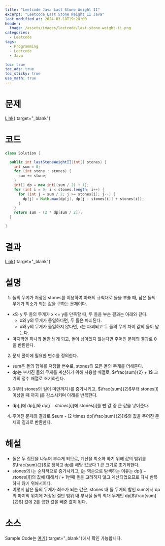 ```yaml
---
title: "Leetcode Java Last Stone Weight II"
excerpt: "Leetcode Last Stone Weight II Java"
last_modified_at: 2024-03-18T19:20:00
header:
  image: /assets/images/leetcode/last-stone-weight-ii.png
categories:
  - Leetcode
tags:
  - Programming
  - Leetcode
  - Java

toc: true
toc_ads: true
toc_sticky: true
use_math: true
---
```

# 문제
[Link](https://leetcode.com/problems/last-stone-weight-ii){:target="_blank"}

# 코드
```java
class Solution {

  public int lastStoneWeightII(int[] stones) {
    int sum = 0;
    for (int stone : stones) {
      sum += stone;
    }
    int[] dp = new int[(sum / 2) + 1];
    for (int i = 0; i < stones.length; i++) {
      for (int j = sum / 2; j >= stones[i]; j--) {
        dp[j] = Math.max(dp[j], dp[j - stones[i]] + stones[i]);
      }
    }
    return sum - (2 * dp[sum / 2]);
  }

}
```

# 결과
[Link](https://leetcode.com/problems/last-stone-weight-ii/submissions/1207110399/){:target="_blank"}

# 설명
1. 돌의 무게가 저장된 stones를 이용하여 아래의 규칙대로 돌을 부술 때, 남은 돌의 무게가 최소가 되는 값을 구하는 문제이다.
- x와 y 두 돌의 무게가 x <= y를 만족할 때, 두 돌을 부순 결과는 아래와 같다.
  - x와 y의 무게가 동일하다면, 두 돌은 파괴된다.
  - x와 y의 무게가 돌일하지 않다면, x는 파괴되고 두 돌의 무게 차이 값의 돌이 남는다.
- 마지막엔 하나의 돌만 남게 되고, 돌이 남아있지 않는다면 주어진 문제의 결과로 0을 반환한다.

2. 문제 풀이에 필요한 변수를 정의한다.
- sum은 돌의 합계를 저장할 변수로, stones의 모든 돌의 무게를 더해준다.
- dp는 부서진 돌의 무게를 계산하기 위해 사용할 배열로, $\frac{sum}{2} + 1$ 크기의 정수 배열로 초기화한다.

3. 0부터 stones의 길이 미만까지 i를 증가시키고, $\frac{sum}{2}$부터 stones[i] 이상일 때 까지 j를 감소시키며 아래를 반복한다.
- dp[j]에 dp[j]와 dp[$j - stones[i]$]에 stones[i]를 뺀 값 중 큰 값을 넣어준다.

4. 주어진 문제의 결과로 $sum - (2 \times dp[\frac{sum}{2}])$의 값을 주어진 문제의 결과로 반환한다.

# 해설
- 돌은 두 집단을 나누어 부수게 되므로, 계산을 최소화 하기 위해 값의 범위를 $\frac{sum}{2}$로 정하고 dp를 해당 값보다 1 큰 크기로 초기화한다.
- stones의 i는 순차적으로 증가시키고, j는 역순으로 탐색하는 이유는 dp[$j - stones[i]$]의 값에 대해서 $i + 1$번째 돌을 고려하지 않고 계산되었으므로 다시 반복하지 않기 위해서이다.
- 이렇게 남은 돌의 무게가 최소가 되는 값은, stones 내 돌 무게의 합인 sum에서 dp의 마지막 위치에 저장된 절반 범위 내 부서질 돌의 최대 무게인 dp[$\frac{sum}{2}$] 값에 2를 곱한 값을 빼준 값이 된다.

# 소스
Sample Code는 [여기](https://github.com/GracefulSoul/leetcode/blob/master/src/main/java/gracefulsoul/problems/LastStoneWeightII.java){:target="_blank"}에서 확인 가능합니다.